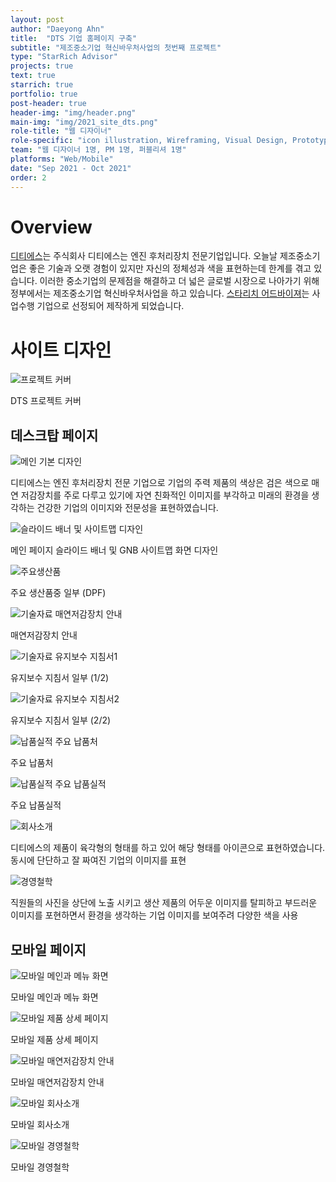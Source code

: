 ```yaml
---
layout: post
author: "Daeyong Ahn"
title:  "DTS 기업 홈페이지 구축"
subtitle: "제조중소기업 혁신바우처사업의 첫번째 프로젝트"
type: "StarRich Advisor"
projects: true
text: true
starrich: true
portfolio: true
post-header: true
header-img: "img/header.png"
main-img: "img/2021_site_dts.png"
role-title: "웹 디자이너"
role-specific: "icon illustration, Wireframing, Visual Design, Prototyping, UI design"
team: "웹 디자이너 1명, PM 1명, 퍼블리셔 1명"
platforms: "Web/Mobile"
date: "Sep 2021 - Oct 2021"
order: 2
---
```

# Overview

[디티에스](http://dts19.co.kr/)는 주식회사 디티에스는 엔진 후처리장치 전문기업입니다. 오늘날 제조중소기업은 좋은 기술과 오랫 경험이 있지만 자신의 정체성과 색을 표현하는데 한계를 겪고 있습니다. 이러한 중소기업의 문제점을 해결하고 더 넓은 글로벌 시장으로 나아가기 위해 정부에서는 제조중소기업 혁신바우처사업을 하고 있습니다. [스타리치 어드바이져](http://www.starrich.co.kr/)는 사업수행 기업으로 선정되어 제작하게 되었습니다.

# 사이트 디자인

![프로젝트 커버](img/cover1-20211130-dts.png)

<figcaption>DTS 프로젝트 커버</figcaption>

## 데스크탑 페이지

![메인 기본 디자인](img/page2-20211130-dts.png)

<figcaption>디티에스는 엔진 후처리장치 전문 기업으로 기업의 주력 제품의 색상은 검은 색으로 매연 저감장치를 주로 다루고 있기에 자연 친화적인 이미지를 부각하고 미래의 환경을 생각하는 건강한 기업의 이미지와 전문성을 표현하였습니다.</figcaption>

![슬라이드 배너 및 사이트맵 디자인](img/page3-20211130-dts.png)

<figcaption>메인 페이지 슬라이드 배너 및 GNB 사이트맵 화면 디자인</figcaption>

![주요생산품](img/page4-20211130-dts.png)

<figcaption>주요 생산품중 일부 (DPF)</figcaption>

![기술자료 매연저감장치 안내](img/page5-20211130-dts.png)

<figcaption>매연저감장치 안내</figcaption>

![기술자료 유지보수 지침서1](img/page6-20211130-dts.png)

<figcaption>유지보수 지침서 일부 (1/2)</figcaption>

![기술자료 유지보수 지침서2](img/page7-20211130-dts.png)

<figcaption>유지보수 지침서 일부 (2/2)</figcaption>

![납품실적 주요 납품처](img/page8-20211130-dts.png)

<figcaption>주요 납품처</figcaption>

![납품실적 주요 납품실적](img/page9-20211130-dts.png)

<figcaption>주요 납품실적</figcaption>

![회사소개](img/page10-20211130-dts.png)

<figcaption>디티에스의 제품이 육각형의 형태를 하고 있어 해당 형태를 아이콘으로 표현하였습니다. 동시에 단단하고 잘 짜여진 기업의 이미지를 표현</figcaption>

![경영철학](img/page11-20211130-dts.png)

<figcaption>직원들의 사진을 상단에 노출 시키고 생산 제품의 어두운 이미지를 탈피하고 부드러운 이미지를 포현하면서 환경을 생각하는 기업 이미지를 보여주려 다양한 색을 사용</figcaption>

## 모바일 페이지

![모바일 메인과 메뉴 화면](img/page12-20211130-dts.png)

<figcaption>모바일 메인과 메뉴 화면</figcaption>

![모바일 제품 상세 페이지](img/page13-20211130-dts.png)

<figcaption>모바일 제품 상세 페이지</figcaption>

![모바일 매연저감장치 안내](img/page14-20211130-dts.png)

<figcaption>모바일 매연저감장치 안내</figcaption>

![모바일 회사소개](img/page15-20211130-dts.png)

<figcaption>모바일 회사소개</figcaption>

![모바일 경영철학](img/page16-20211130-dts.png)

<figcaption>모바일 경영철학</figcaption>